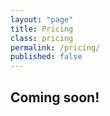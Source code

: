 ```yaml
---
layout: "page"
title: Pricing
class: pricing
permalink: /pricing/
published: false
---
```

## Coming soon!
